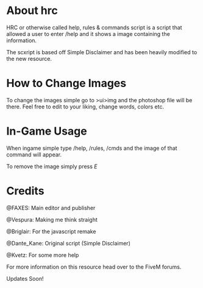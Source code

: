 # About hrc
HRC or otherwise called help, rules & commands script is a script that allowed a user to enter /help and it shows a image containing the information.

The scxript is based off Simple Disclaimer and has been heavily modified to the new resource.

# How to Change Images
To change the images simple go to >ui>img and the photoshop file will be there. Feel free to edit to your liking, change words, colors etc.

# In-Game Usage

When ingame  simple type /help, /rules, /cmds and the image of that command will appear.

To remove the image simply press *E*

# Credits
@FAXES: Main editor and publisher

@Vespura: Making me think straight

@Briglair: For the javascript remake

@Dante_Kane: Original script (Simple Disclaimer)

@Kvetz: For some more help


For more information on this resource head over to the FiveM forums.

Updates Soon!
